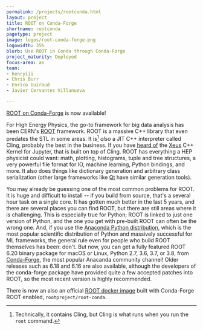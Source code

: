 ```yaml
---
permalink: /projects/rootconda.html
layout: project
title: ROOT on Conda-Forge
shortname: rootconda
pagetype: project
image: logos/root-conda-forge.png
logowidth: 35%
blurb: Use ROOT in Conda through Conda-Forge
project_maturity: Deployed
focus-area: as
team:
- henryiii
- Chris Burr
- Enrico Guiraud
- Javier Cervantes Villanueva

---
```


[ROOT on Conda-Forge][root-feedstock] is now available!

For High Energy Physics, the go-to framework for big data analysis has been CERN's [ROOT][] framework. ROOT is a massive C++ library that even predates the STL in some areas. It is[^1] *also* a JIT C++ interpreter called Cling, probably the best in the business. If you have [heard of](https://andersy005.github.io/blog/2018/01/20/play-interactively-with-cpp-getting-started-with-xeus-cling/) the [Xeus][] C++ Kernel for Jupyter, that is built on top of Cling. ROOT has everything a HEP physicist could want: math, plotting, histograms, tuple and tree structures, a very powerful file format for IO, machine learning, Python bindings, and more. It also does things like dictionary generation and arbitrary class serialization (other large frameworks like [Qt][] have similar generation tools).

You may already be guessing one of the most common problems for ROOT. It is huge and difficult to install -- if you build from source, that's a several hour task on a single core. It has gotten much better in the last 5 years, and there are several places you can find ROOT, but there are still areas where it is challenging. This is especially true for Python; ROOT is linked to just one version of Python, and the one you get with pre-built ROOT can often be the wrong one. And, if you use the [Anaconda Python distribution][Anaconda], which is the most popular scientific distribution of Python and massively successful for ML frameworks, the general rule even for people who build ROOT themselves has been: don't. But now, you can get a fully featured ROOT 6.20 binary package for macOS or Linux, Python 2.7, 3.6, 3.7, or 3.8, from [Conda-Forge][], the most popular Anacanda community channel! Older releases such as 6.18 and 6.16 are also available, although the developers of the conda-forge package have provided quite a few accepted patches into ROOT, so the most recent version is highly recommended.

There is now an also an official [ROOT docker image][] built with Conda-Forge ROOT enabled, `rootproject/root-conda`.


[^1]: Technically, it contains Cling, but Cling is what runs when you run the `root` command.

[ROOT]:           https://root.cern
[Xeus]:           https://github.com/QuantStack/xeus-cling
[Qt]:             https://qt.io
[Anaconda]:       https://www.anaconda.com/distribution/
[root-feedstock]: https://github.com/conda-forge/root-feedstock
[Conda-Forge]:    https://conda-forge.org
[ROOT docker image]: https://hub.docker.com/r/rootproject/root-conda
